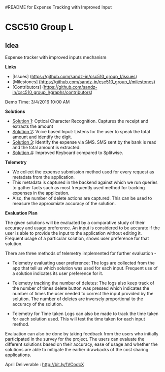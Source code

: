 #README for Expense Tracking with Improved Input
# CSC510 Group L
## Idea
Expense tracker with improved inputs mechanism

**Links**
* [Issues] (https://github.com/sandz-in/csc510_group_l/issues)
* [Milestones] (https://github.com/sandz-in/csc510_group_l/milestones)
* [Contributors] (https://github.com/sandz-in/csc510_group_l/graphs/contributors)

Demo Time: 3/4/2016 10:00 AM

**Solutions**
* [Solution 1](https://github.com/sandz-in/csc510_group_l/tree/master/ImageClicker): Optical Character Recognition. Captures the receipt and extracts the amount
* [Solution 2](https://github.com/sandz-in/csc510_group_l/tree/master/Demo): Voice based Input: Listens for the user to speak the total amount and identify the digit.
* [Solution 3](https://github.com/sandz-in/csc510_group_l/tree/master/smsFeed): Identify the expense via SMS. SMS sent by the bank is read and the total amount is extracted.
* [Solution 4](https://github.com/sandz-in/csc510_group_l/tree/master/ExpenseSharingInterface): Improved Keyboard compared to Splitwise.

**Telemetry**
* We collect the expense submission method used for every request as metadata from the application.
* This metadata is captured in the backend against which we run queries to gather facts such as most frequently used method for tracking expenses in the application.
* Also, the number of delete actions are captured. This can be used to measure the approxmiate accuracy of the solution.

**Evaluation Plan**

The given solutions will be evaluated by a comparative study of their accuracy and usage preference. An input is considered to be accurate if the user is able to provide the input to the application without editing it. Frequent usage of a particular solution, shows user preference for that solution.

There are three methods of telemetry implemented for further evaluation -

* Telemetry evaluating user preference:
  The logs are collected from the app that tell us which solution was used for each input. Frequent use of a solution indicates its user preference for it.

* Telemetry tracking the number of deletes:
  The logs also keep track of the number of times delete button was pressed which indicates the number of times the user needed to correct the input provided by the solution. The number of deletes are inversely proportional to the accuracy of the solution.

* Telemetry for Time taken
  Logs can also be made to track the time taken for each solution used. This will test the time taken for each input method.

Evaluation can also be done by taking feedback from the users who initially participated in the survey for the project. The users can evaluate the different solutions based on their accuracy, ease of usage and whether the solutions are able to mitigate the earlier drawbacks of the cost sharing applications.

April Deliverable : http://bit.ly/1VCodcX
